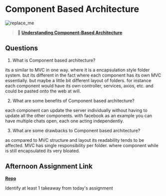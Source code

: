 # Component Based Architecture

![replace_me](https://codeworks.blob.core.windows.net/public/assets/img/illustrations/placeholder.svg)

> **📖 [Understanding Component-Based Architecture](https://codeworksacademy.com/fs-student-guide/resources/wk6/01-Component-Based-Architecture)**

## Questions

1. What is Component based architecture?

its a similar to MVC in one way. where it is a encapsulation style folder system. 
but its different in the fact where each component has its own MVC essentially. but maybe a little bit different layout of folders. for instance each component would have its own controller, services, axios, etc. and could be pasted onto the web at will.


2. What are some benefits of Component based architecture?

each component can update the server individually without having to update all the other components.
with facebook as an example you can have multiple chats open, each one acting independently.
 



3. What are some drawbacks to Component based architecture?

as compared to MVC structure and layout its readability tends to be affected. MVC has single responsibility per folder. where component while is still encapsulated its very bloated.


## Afternoon Assignment Link

**[Repo](https://github.com/good-ol-peekers/<ASSIGNMENT_REPO>)**

Identify at least 1 takeaway from today's assignment
